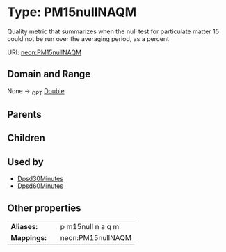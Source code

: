 
# Type: PM15nullNAQM


Quality metric that summarizes when the null test for particulate matter 15 could not be run over the averaging period, as a percent

URI: [neon:PM15nullNAQM](https://data.neonscience.org/PM15nullNAQM)


## Domain and Range

None ->  <sub>OPT</sub> [Double](types/Double.md)

## Parents


## Children


## Used by

 * [Dpsd30Minutes](Dpsd30Minutes.md)
 * [Dpsd60Minutes](Dpsd60Minutes.md)

## Other properties

|  |  |  |
| --- | --- | --- |
| **Aliases:** | | p m15null n a q m |
| **Mappings:** | | neon:PM15nullNAQM |

